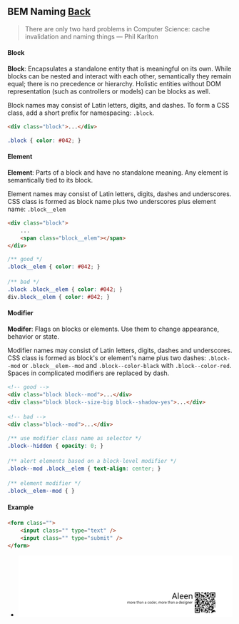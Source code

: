 ## BEM Naming [**Back**](./../README.md)

> There are only two hard problems in Computer Science: cache invalidation and naming things — Phil Karlton

#### Block

**Block**: Encapsulates a standalone entity that is meaningful on its own. While blocks can be nested and interact with each other, semantically they remain equal; there is no precedence or hierarchy. Holistic entities without DOM representation (such as controllers or models) can be blocks as well.

Block names may consist of Latin letters, digits, and dashes. To form a CSS class, add a short prefix for namespacing: `.block`.

```html
<div class="block">...</div>
```

```css
.block { color: #042; }
```

#### Element

**Element**: Parts of a block and have no standalone meaning. Any element is semantically tied to its block.

Element names may consist of Latin letters, digits, dashes and underscores. CSS class is formed as block name plus two underscores plus element name: `.block__elem`

```html
<div class="block">
    ...
    <span class="block__elem"></span>
</div>
```

```css
/** good */
.block__elem { color: #042; }

/** bad */
.block .block__elem { color: #042; }
div.block__elem { color: #042; }
```

#### Modifier

**Modifer**: Flags on blocks or elements. Use them to change appearance, behavior or state.

Modifier names may consist of Latin letters, digits, dashes and underscores. CSS class is formed as block's or element's name plus two dashes: `.block--mod` or `.block__elem--mod` and `.block--color-black` with `.block--color-red`. Spaces in complicated modifiers are replaced by dash.

```html
<!-- good -->
<div class="block block--mod">...</div>
<div class="block block--size-big block--shadow-yes">...</div>

<!-- bad -->
<div class="block--mod">...</div>
```

```css
/** use modifier class name as selector */
.block--hidden { opacity: 0; }

/** alert elements based on a block-level modifier */
.block--mod .block__elem { text-align: center; }

/** element modifier */
.block__elem--mod { }
```

#### Example

```html
<form class="">
    <input class="" type="text" />
    <input class="" type="submit" />
</form>
```

- <a href="http://aleen42.github.io/" target="_blank" ><img src="./../pic/tail.gif"></a>